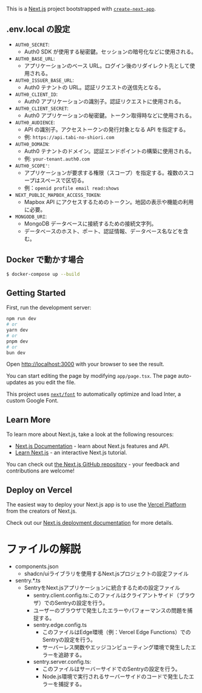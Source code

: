 This is a [Next.js](https://nextjs.org/) project bootstrapped with [`create-next-app`](https://github.com/vercel/next.js/tree/canary/packages/create-next-app).

## .env.local の設定

- `AUTH0_SECRET`:
  - Auth0 SDK が使用する秘密鍵。セッションの暗号化などに使用される。
- `AUTH0_BASE_URL`:
  - アプリケーションのベース URL。ログイン後のリダイレクト先として使用される。
- `AUTH0_ISSUER_BASE_URL`:
  - Auth0 テナントの URL。認証リクエストの送信先となる。
- `AUTH0_CLIENT_ID`:
  - Auth0 アプリケーションの識別子。認証リクエストに使用される。
- `AUTH0_CLIENT_SECRET`:
  - Auth0 アプリケーションの秘密鍵。トークン取得時などに使用される。
- `AUTH0_AUDIENCE`:
  - API の識別子。アクセストークンの発行対象となる API を指定する。
  - 例: `https://api.tabi-no-shiori.com`
- `AUTH0_DOMAIN`:
  - Auth0 テナントのドメイン。認証エンドポイントの構築に使用される。
  - 例: `your-tenant.auth0.com`
- `AUTH0_SCOPE'`:
  - アプリケーションが要求する権限（スコープ）を指定する。複数のスコープはスペースで区切る。
  - 例：`openid profile email read:shows`
- `NEXT_PUBLIC_MAPBOX_ACCESS_TOKEN`:
  - Mapbox API にアクセスするためのトークン。地図の表示や機能の利用に必要。
- `MONGODB_URI`:
  - MongoDB データベースに接続するための接続文字列。
  - データベースのホスト、ポート、認証情報、データベース名などを含む。

## Docker で動かす場合

```bash
$ docker-compose up --build
```

## Getting Started

First, run the development server:

```bash
npm run dev
# or
yarn dev
# or
pnpm dev
# or
bun dev
```

Open [http://localhost:3000](http://localhost:3000) with your browser to see the result.

You can start editing the page by modifying `app/page.tsx`. The page auto-updates as you edit the file.

This project uses [`next/font`](https://nextjs.org/docs/basic-features/font-optimization) to automatically optimize and load Inter, a custom Google Font.

## Learn More

To learn more about Next.js, take a look at the following resources:

- [Next.js Documentation](https://nextjs.org/docs) - learn about Next.js features and API.
- [Learn Next.js](https://nextjs.org/learn) - an interactive Next.js tutorial.

You can check out [the Next.js GitHub repository](https://github.com/vercel/next.js/) - your feedback and contributions are welcome!

## Deploy on Vercel

The easiest way to deploy your Next.js app is to use the [Vercel Platform](https://vercel.com/new?utm_medium=default-template&filter=next.js&utm_source=create-next-app&utm_campaign=create-next-app-readme) from the creators of Next.js.

Check out our [Next.js deployment documentation](https://nextjs.org/docs/deployment) for more details.

# ファイルの解説

* components.json
  * shadcn/uiライブラリを使用するNext.jsプロジェクトの設定ファイル
* sentry.*.ts
  * SentryをNext.jsアプリケーションに統合するための設定ファイル
    * sentry.client.config.ts:このファイルはクライアントサイド（ブラウザ）でのSentryの設定を行う。
    * ユーザーのブラウザで発生したエラーやパフォーマンスの問題を捕捉する。
    * sentry.edge.config.ts
      * このファイルはEdge環境（例：Vercel Edge Functions）でのSentryの設定を行う。
      * サーバーレス関数やエッジコンピューティング環境で発生したエラーを追跡する。
    * sentry.server.config.ts:
      * このファイルはサーバーサイドでのSentryの設定を行う。
      * Node.js環境で実行されるサーバーサイドのコードで発生したエラーを捕捉する。